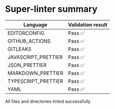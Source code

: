 # Super-linter summary

| Language            | Validation result |
| ------------------- | ----------------- |
| EDITORCONFIG        | Pass ✅           |
| GITHUB_ACTIONS      | Pass ✅           |
| GITLEAKS            | Pass ✅           |
| JAVASCRIPT_PRETTIER | Pass ✅           |
| JSON_PRETTIER       | Pass ✅           |
| MARKDOWN_PRETTIER   | Pass ✅           |
| TYPESCRIPT_PRETTIER | Pass ✅           |
| YAML                | Pass ✅           |

All files and directories linted successfully
